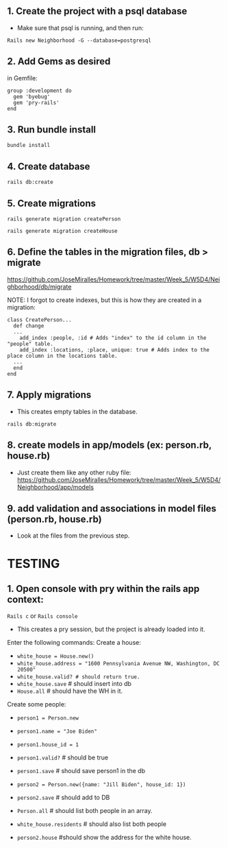 ## 1. Create the project with a psql database
- Make sure that psql is running, and then run:

`Rails new Neighborhood -G --database=postgresql`

## 2. Add Gems as desired
in Gemfile:

```
group :development do
  gem 'byebug'
  gem 'pry-rails'
end
```

## 3. Run bundle install
`bundle install`

## 4. Create database
`rails db:create`

## 5. Create migrations
`rails generate migration createPerson`

`rails generate migration createHouse`

## 6. Define the tables in the migration files, db > migrate
https://github.com/JoseMiralles/Homework/tree/master/Week_5/W5D4/Neighborhood/db/migrate

NOTE: I forgot to create indexes, but this is how they are created in a migration:

```
class CreatePerson...
  def change
  ...
    add_index :people, :id # Adds "index" to the id column in the "people" table.
    add_index :locations, :place, unique: true # Adds index to the place column in the locations table.
  ...
  end
end
```

## 7. Apply migrations
- This creates empty tables in the database.

`rails db:migrate`

## 8. create models in app/models (ex: person.rb, house.rb)

- Just create them like any other ruby file:
https://github.com/JoseMiralles/Homework/tree/master/Week_5/W5D4/Neighborhood/app/models

## 9. add validation and associations in model files (person.rb, house.rb)
- Look at the files from the previous step.

# TESTING
## 1. Open console with pry within the rails app context:

`Rails c` or `Rails console`
- This creates a pry session, but the project is already loaded into it.

Enter the following commands:
Create a house:
- `white_house = House.new()`
- `white_house.address = "1600 Pennsylvania Avenue NW, Washington, DC 20500"`
- `white_house.valid? # should return true.`
- `white_house.save` # should insert into db
- `House.all` # should have the WH in it.

Create some people:
- `person1 = Person.new`
- `person1.name = "Joe Biden"`
- `person1.house_id = 1`
- `person1.valid?` # should be true
- `person1.save` # should save person1 in the db

- `person2 = Person.new({name: "Jill Biden", house_id: 1})`
- `person2.save` # should add to DB

- `Person.all` # should list both people in an array.
- `white_house.residents` # should also list both people
- `person2.house` #should show the address for the white house.
